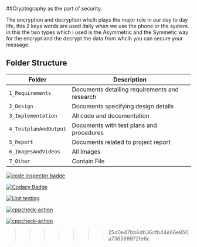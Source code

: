 ##Cryptography as the part of security.

The encryption and decryption whcih plays the major role in our day to day life, this 2 keys words are used daily when we use the phone or the system. 
in this the two types which i used is the Asymmetric and the Symmetic way for the encrypt and the decrypt the data from whcih you can secure your message.




## Folder Structure
|Folder               | Description
|---------------------|------------------------------------------
|`1_Requirements`     | Documents detailing requirements and research
|`2_Design`           | Documents specifying design details
|`3_Implementation`   | All code and documentation
|`4_TestplanAndOutput`| Documents with test plans and procedures
|`5_Report`           | Documents related to project report
|`6_ImagesAndVideos`  | All Images
|`7_Other`            | Contain File




<a href="https://frontend.code-inspector.com/public/user/github/Heam666">
   <img src="https://code-inspector.com/public/badge/user/github/Heam666?style=light" alt="code inspector badge" />
</a>



[![Codacy Badge](https://app.codacy.com/project/badge/Grade/65daa085dfeb4ef2b9b35e662adba464)](https://www.codacy.com/gh/Heam666/Mini_Project_Ltts/dashboard?utm_source=github.com&amp;utm_medium=referral&amp;utm_content=Heam666/Mini_Project_Ltts&amp;utm_campaign=Badge_Grade)

[![Unit testing](https://github.com/Heam666/Mini_Project_Ltts/actions/workflows/unit-test.yml/badge.svg)](https://github.com/Heam666/Mini_Project_Ltts/actions/workflows/unit-test.yml)




[![cppcheck-action](https://github.com/Heam666/Mini_Project_Ltts/actions/workflows/cppcheck.yml/badge.svg)](https://github.com/Heam666/Mini_Project_Ltts/actions/workflows/cppcheck.yml)

[![cppcheck-action](https://github.com/Heam666/Mini_Project_Ltts/actions/workflows/cppcheck.yml/badge.svg)](https://github.com/Heam666/Mini_Project_Ltts/actions/workflows/cppcheck.yml)
>>>>>>> 25d0e47bb6db36cfb44e66e850a736569972fe6c
